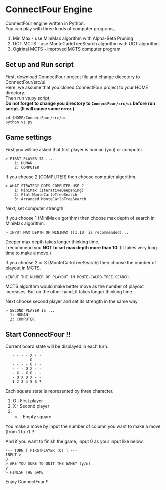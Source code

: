 ConnectFour Engine
=============================
  
ConnectFour engine written in Python.  
You can play with three kinds of computer programs,  
  
1. MiniMax - use MiniMax algorithm with Alpha-Beta Pruning  
2. UCT MCTS - use MonteCarloTreeSearch algorithm with UCT algorithm.  
3. Ogirinal MCTS - improved MCTS computer program.  
  
Set up and Run script
--------
First, download ConnectFour project file and change dicectory to ConnectFour/src/ui.  
Here, we assume that you cloned ConnectFour project to your HOME directory.  
Then run vs.py script.  
**Do not forget to change you directory to `ConnectFour/src/ui` before run script. (It will cause some error.)**  
```
cd $HOME/ConnectFour/src/ui
python vs.py
```

Game settings 
--------
First you will be asked that first player is human (you) or computer.
```$
> FIRST PLAYER IS ...
	1: HUMAN
	2: COMPUTER
```
If you choose 2 (COMPUTER) then choose computer algorithm.
```
> WHAT STRATEGY DOES COMPUTER USE ?
	1: MiniMax (IterativeDeepening)
	2: Flat MonteCarloTreeSearch
	3: Arranged MonteCarloTreeSearch
```
Next, set computer strength.

If you choose 1 (MiniMax algorithm) then choose max depth of search in MiniMax algorithm. 
```
> INPUT MAX DEPTH OF MINIMAX ([1,10] is recommended)...
```
Deeper max depth takes longer thinking time.  
I recommend you **NOT to set max depth more than 10**. (It takes very long time to make a move.)

If you choose 2 or 3 (MonteCarloTreeSearch) then choose the number of playout in MCTS.
```
>INPUT THE NUMBER OF PLAYOUT IN MONTE-CALRO-TREE-SEARCH.
```
MCTS algorithm would make better move as the number of playout increases.
But on the other hand, it takes longer thinking time.  
  
Next choose second player and set its strength in the same way.
```
> SECOND PLAYER IS ...
  1: HUMAN
  2: COMPUTER
```

Start ConnectFour !!
--------

Current board state will be displayed in each turn.  
```
   - - - - X - - 
   - - - - O - - 
   - - - - O - - 
   - - - O X - - 
   - X - X O - - 
   - O X O X - - 
   1 2 3 4 5 6 7 
```
  
Each square state is represented by three character.  
  
1. O : First player  
2. X : Second player  
3. - : Empty square  

You make a move by input the number of column you want to make a move (from 1 to 7) !!  

And if you want to finish the game, input 0 as your input like below.
```
--- TURN [ FIRSTPLAYER (O) ] ---
INPUT > 
0
> ARE YOU SURE TO QUIT THE GAME? (y/n)
y
> FINISH THE GAME
```
  
Enjoy ConnectFour !!

